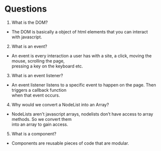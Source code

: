 # Questions

1. What is the DOM?
- The DOM is basically a object of html elements that you can interact with javascript.

2. What is an event?
- An event is every interaction a user has with a site, a click, moving the mouse, scrolling the page,  
  pressing a key on the keyboard etc.

3. What is an event listener?
- An event listener listens to a specific event to happen on the page. Then triggers a callback function  
  when that event occurs.

4. Why would we convert a NodeList into an Array?
- NodeLists aren't javascript arrays, nodelists don’t have access to array methods. So we convert them   
  into an array to gain access.

5. What is a component? 
- Components are reusable pieces of code that are modular.